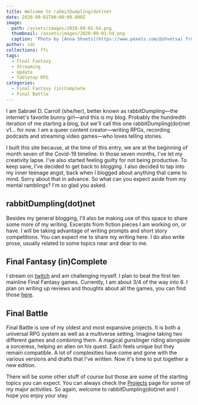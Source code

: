 ```yaml
---
title: Welcome to rabbitDumpling(dot)net
date: 2020-09-01T00:00:00.000Z
image:
  path: /assets/images/2020-09-01-hd.png
  thumbnail: /assets/images/2020-09-01-hd.png
  caption: 'Photo by [Anna Shvets](https://www.pexels.com/@shvetsa) from [Pexels](https://www.pexels.com)'
author: sdc
collections: ffc
tags:
  - Final Fantasy
  - Streaming
  - Update
  - Tabletop RPG
categories:
  - Final Fantasy (in)Complete
  - Final Battle
---
```


I am Sabrael D. Carroll (she/her), better known as rabbitDumpling—the internet's favorite bunny girl—and this is my blog. Probably the hundredth iteration of me starting a blog, but we'll call this one rabbitDumpling(dot)net v1... for now. I am a queer content creator—writing RPGs, recording podcasts and streaming video games—who loves telling stories.

I built this site because, at the time of this entry, we are at the beginning of month seven of the Covid-19 timeline. In those seven months, I've let my creativity lapse. I've also started feeling guilty for not being productive. To keep sane, I've decided to get back to blogging. I also decided to tap into my inner teenage angst, back when I blogged about anything that came to mind. Sorry about that in advance. So what can you expect aside from my mental ramblings? I'm so glad you asked.

<!--more-->

## rabbitDumpling(dot)net
Besides my general blogging, I'll also be making use of this space to share some more of my writing. Excerpts from fiction pieces I am working on, or have. I will be taking advantage of writing prompts and short story competitions. You can expect me to share my writing here. I do also write prose, usually related to some topics near and dear to me.

## Final Fantasy (in)Complete
I stream on [twitch](https://twitch.tv/rabbitdumpling) and am challenging myself. I plan to beat the first ten mainline Final Fantasy games. Currently, I am about 3/4 of the way into 6. I plan on writing up reviews and thoughts about all the games, you can find those [here](../ffc.md).

## Final Battle
Final Battle is one of my oldest and most expansive projects. It is both a universal RPG system as well as a multiverse setting. Imagine taking two different games and combining them. A magical gunslinger riding alongside a sorceress, helping an alien on his quest. Each feels unique but they remain compatible. A lot of complexities have come and gone with the various versions and drafts that I've written. Now it's time to put together a new edition.

There will be some other stuff of course but those are some of the starting topics you can expect. You can always check the [Projects](../projects.md) page for some of my major activities. So again, welcome to rabbitDumpling(dot)net and I hope you enjoy your stay.
